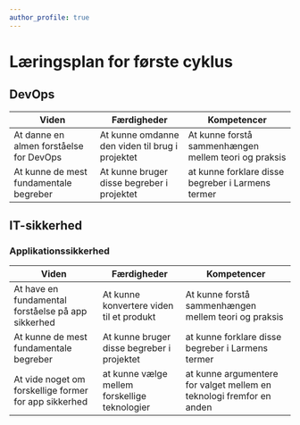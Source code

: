 ```yaml
---
author_profile: true
---
```

<h1>Læringsplan for første cyklus</h1>

<h2>DevOps</h2>

| Viden | Færdigheder | Kompetencer |
|-------|--------     |---------    |
| At danne en almen forståelse for DevOps | At kunne omdanne den viden til brug i projektet | At kunne forstå sammenhængen mellem teori og praksis |
| At kunne de mest fundamentale begreber | At kunne bruger disse begreber i projektet | at kunne forklare disse begreber i Larmens termer |

<h2>IT-sikkerhed</h2>

<h3>Applikationssikkerhed</h3>

| Viden | Færdigheder | Kompetencer |
|-------|--------     |---------    |
| At have en fundamental forståelse på app sikkerhed | At kunne konvertere viden til et produkt | At kunne forstå sammenhængen mellem teori og praksis |
| At kunne de mest fundamentale begreber | At kunne bruger disse begreber i projektet | at kunne forklare disse begreber i Larmens termer |
| At vide noget om forskellige former for app sikkerhed | at kunne vælge mellem forskellige teknologier | at kunne argumentere for valget mellem en teknologi fremfor en anden |

